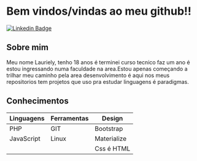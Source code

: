 # Bem vindos/vindas ao meu github!!


[![Linkedin Badge](https://img.shields.io/badge/-LinkedIn-blue?style=flat-square&logo=Linkedin&logoColor=white&link=https://www.linkedin.com/in/lauriely-louren%C3%A7o-79b472182/)](https://www.linkedin.com/in/lauriely-louren%C3%A7o-79b472182/)


## Sobre mim
Meu nome Lauriely, tenho 18 anos é terminei curso tecnico faz um ano é estou ingressando numa faculdade na area.Estou apenas começando a trilhar meu caminho pela area desenvolvimento é aqui nos meus repositorios tem projetos que uso pra estudar linguagens é paradigmas.

## Conhecimentos

Linguagens| Ferramentas | Design
---------|----------|---------
 PHP | GIT | Bootstrap
 JavaScript | Linux | Materialize
 | |  | Css é HTML

<!--
**laurielylourenco/laurielylourenco** is a ✨ _special_ ✨ repository because its `README.md` (this file) appears on your GitHub profile.

Here are some ideas to get you started:

- 🔭 I’m currently working on ...
- 🌱 I’m currently learning ...
- 👯 I’m looking to collaborate on ...
- 🤔 I’m looking for  with ...
- 💬 Ask me about ...
- 📫 How to reach me: ...
- 😄 Pronouns: ...
- ⚡ Fun fact: ...
-->
